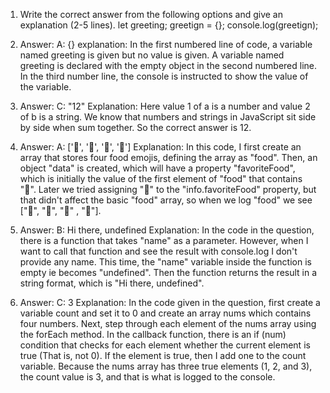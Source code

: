 1. Write the correct answer from the following options and give an explanation (2-5 lines).
let greeting;
greetign = {};
console.log(greetign);


1. Answer: A: {}
explanation: 
In the first numbered line of code, a variable named greeting is given but no value is given. A variable named greeting is declared with the empty object in the second numbered line. In the third number line, the console is instructed to show the value of the variable.

2. Answer: C: "12"
Explanation: Here value 1 of a is a number and value 2 of b is a string. We know that numbers and strings in JavaScript sit side by side when sum together. So the correct answer is 12.

3. Answer: A: ['🍕', '🍫', '🥑', '🍔']
Explanation: In this code, I first create an array that stores four food emojis, defining the array as "food". Then, an object "data" is created, which will have a property "favoriteFood", which is initially the value of the first element of "food" that contains "🍕". Later we tried assigning "🍝" to the "info.favoriteFood" property, but that didn't affect the basic "food" array, so when we log "food" we see ["🍕", "🍫", "🥑" , "🍔"].

4. Answer: B: Hi there, undefined
Explanation: In the code in the question, there is a function that takes "name" as a parameter. However, when I want to call that function and see the result with console.log I don't provide any name. This time, the "name" variable inside the function is empty ie becomes "undefined". Then the function returns the result in a string format, which is "Hi there, undefined".

5. Answer: C: 3
Explanation: In the code given in the question, first create a variable count and set it to 0 and create an array nums which contains four numbers. Next, step through each element of the nums array using the forEach method. In the callback function, there is an if (num) condition that checks for each element whether the current element is true (That is, not 0). If the element is true, then I add one to the count variable. Because the nums array has three true elements (1, 2, and 3), the count value is 3, and that is what is logged to the console.
